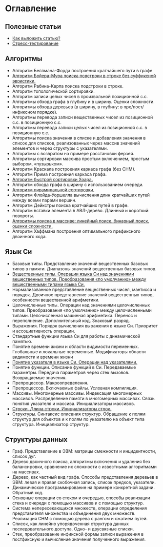 # Оглавление

## Полезные статьи
- [Как выложить статью?](/usefull-notes/tutor/index.md)
- [Стресс-тестирование](/usefull-notes/stress-tests/index.md)

## Алгоритмы
- Алгоритм Беллмана-Форда построения кратчайшего пути в графе
- [Алгоритм Бойера-Мура поиска подстроки в строке без суффиксной эвристики.](/algorithms/BoyerMoore/index.md)
- Алгоритм Рабина-Карпа поиска подстроки в строке.
- Алгоритм топологической сортировки.
- Алгоритм записи целых чисел в произвольной позиционной с.с.
- Алгоритмы обхода графа в глубину и в ширину. Оценки сложности.
- Алгоритмы обхода деревьев (в ширину, в глубину: в пре/пост/инфиксном порядке).
- Алгоритмы перевода записи вещественных чисел из позиционной с.с. в позиционную с.с.
- Алгоритмы перевода записи целых чисел из позиционной с.с. в позиционную с.с.
- Алгоритмы поиска значения в списке и добавления значения в список для списков, реализованных через массив значений элементов и через структуры с указателями.
- Алгоритмы с возвратом на примере расстановки ферзей.
- Алгоритмы сортировки массива простым включением, простым выбором, «пузырьком».
- Алгоритм Краскала построения каркаса графа (без СНМ).
- Алгоритм Прима построения каркаса графа.
- [Алгоритм быстрой сортировки Хоара.](/algorithms/Quicksort/index.md)
- Алгоритм обхода графа в ширину с использованием очереди.
- [Алгоритм пирамидальной сортировки.](/algorithms/HeapSort/index.md)
- Алгоритм Флойда-Уоршелла вычисления длин кратчайших путей между всеми парами вершин.
- Алгоритм Дейкстры поиска кратчайших путей в графе.
- Алгоритм вставки элемента в АВЛ-дерево. Длинный и короткий повороты.
- [Алгоритмы поиска в массиве: линейный поиск, бинарный поиск, оценки сложности.](/algorithms/SearchArray/index.md)
- Алгоритм Хаффмана построения оптимального префиксного двоичного кода.


## Язык Си
- Базовые типы. Представление значений вещественных базовых типов в памяти. Диапазоны значений вещественных базовых типов.
- [Вещественные типы. Операции языка Си над значениями вещественных типов. Преобразования «по умолчанию» между вещественными типами языка Си.](/c-language/float_types/index.md)
- Нормализованное представление вещественных чисел, мантисса и порядок. Двоичное представление значений вещественных типов, особенности вещественной арифметики.
- Целочисленные типы. Операции над значениями целочисленных типов. Преобразования «по умолчанию» между целочисленными типами. Целочисленная машинная арифметика. Перенос и переполнение. Дополнительный код. Знаковый разряд.
- Выражения. Порядок вычисления выражения в языке Си. Приоритет и ассоциативность операции.
- Стандартные функции языка Си для работы с динамической памятью.
- Понятие времени жизни и области видимости переменных. Глобальные и локальные переменные. Модификаторы области видимости и времени жизни
- [Понятие указателя в языке Си. Операции над указателями.](/c-language/pointers/index.md)
- Понятие функции. Описание функций в Си. Передаваемые параметры. Передача параметров через стек вызовов. Возвращаемые значения.
- Препроцессор. Макроопределения.
- Препроцессор. Включаемые файлы. Условная компиляция.
- Массивы. Многомерные массивы. Индексация многомерных массивов. Распределение памяти в многомерных массивах. Связь понятия указателя и массива. Инициализаторы массивов.
- [Строки. Длина строки. Инициализаторы строк.](/c-language/string/index.md)
- Структуры. Синтаксис описания структур. Обращение к полям структур для объектов и к полям по указателю на объект типа структура. Инициализатор структур.

## Структуры данных
- Граф. Представление в ЭВМ: матрицы  смежности и инцидентности, список дуг.
- Дерево двоичного поиска, алгоритмы включения и удаления без балансировки, сравнение их сложности с известными алгоритмами на массивах.
- Дерево, как частный вид графа. Способы представления деревьев в ЭВМ: левая и правая скобочная запись, список предков, указатели.
- Динамическое программирование на примере конкретной задачи. Обратный ход.
- Основные операции со стеком и очередью, способы реализации стека и очереди с помощью массивов и с помощью структур.
- Система непересекающихся множеств, операции определения представителя множества и объединения двух множеств. Реализация СНМ с помощью дерева с рангом и сжатием путей.
- Список, как линейно упорядоченная структура данных последовательного доступа. Одно- и двусвязные списки.
- Стек, преобразование инфиксной формы записи выражения в постфиксную и вычисление значения полученного выражения.
